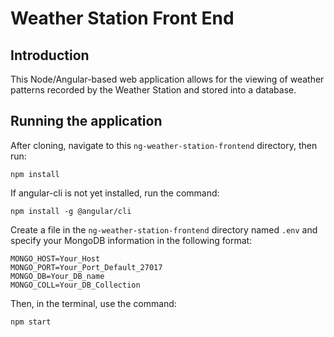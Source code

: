 # Weather Station Front End

## Introduction

This Node/Angular-based web application allows for the viewing of weather patterns recorded by the Weather Station and stored into a database.

## Running the application

After cloning, navigate to this `ng-weather-station-frontend` directory, then run:
```
npm install
```

If angular-cli is not yet installed, run the command:
```
npm install -g @angular/cli
```

Create a file in the `ng-weather-station-frontend` directory named `.env` and specify your MongoDB information in the following format:
```
MONGO_HOST=Your_Host
MONGO_PORT=Your_Port_Default_27017
MONGO_DB=Your_DB_name
MONGO_COLL=Your_DB_Collection
```

Then, in the terminal, use the command:
```
npm start
```
